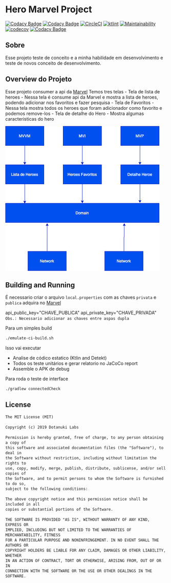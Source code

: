 # Hero Marvel Project
[![Codacy Badge](https://api.codacy.com/project/badge/Grade/0c50a5d2c0494ea3b3cf9f74046b0017)](https://app.codacy.com/manual/fioalpha/Hero-Marvel?utm_source=github.com&utm_medium=referral&utm_content=fioalpha/Hero-Marvel&utm_campaign=Badge_Grade_Dashboard)
[![Codacy Badge](https://api.codacy.com/project/badge/Grade/6f352ccfc19949a797a17cbf0c2ea0aa)](https://app.codacy.com/manual/fioalpha/Hero-Marvel?utm_source=github.com&utm_medium=referral&utm_content=fioalpha/Hero-Marvel&utm_campaign=Badge_Grade_Dashboard)
[![CircleCI](https://circleci.com/gh/fioalpha/Hero-Marvel/tree/master.svg?style=svg)](https://circleci.com/gh/fioalpha/Hero-Marvel/tree/master)
[![ktlint](https://img.shields.io/badge/code%20style-%E2%9D%A4-FF4081.svg)](https://ktlint.github.io/)
[![Maintainability](https://api.codeclimate.com/v1/badges/40458f4dd36e07d836c0/maintainability)](https://codeclimate.com/github/fioalpha/Hero-Marvel)
[![codecov](https://codecov.io/gh/fioalpha/Hero-Marvel/branch/master/graph/badge.svg)](https://codecov.io/gh/fioalpha/Hero-Marvel)
[![Codacy Badge](https://app.codacy.com/project/badge/Grade/f30f7c1cbdac4efab1fb442944d346a1)](https://www.codacy.com/manual/fioalpha/Hero-Marvel?utm_source=github.com&amp;utm_medium=referral&amp;utm_content=fioalpha/Hero-Marvel&amp;utm_campaign=Badge_Grade)


## Sobre
Esse projeto teste de conceito e a minha habilidade em desenvolvimento e teste de novos conceito de desenvolvimento.

## Overview do Projeto
Esse projeto consumer a api da [Marvel](https://developer.marvel.com/)
Temos tres telas
    - Tela de lista de heroes - Nessa tela é consume api da Marvel e mostra a lista de heroes, podendo adicionar nos favoritos e fazer pesquisa
    - Tela de Favoritos - Nessa tela mostra todos os heroes que foram adicionador como favorito e podemos remove-los
    - Tela de detalhe do Hero - Mostra algumas caracteristicas do hero

![hero_architecture](./images/hero_architecture.png)


## Building and Running
É necessario criar o arquivo `local.properties` com as chaves `privata` e `publica` adquira no [Marvel](https://developer.marvel.com/)

api_public_key="CHAVE_PUBLICA"
api_private_key="CHAVE_PRIVADA"
`Obs.: Necessario adicionar as chaves entre aspas dupla`


Para um simples build

```bash
./emulate-ci-build.sh
```
Isso vai executar
 - Analise de códico estatico (Ktlin and Detekt)
 - Todos os teste unitários e gerar relatorio no JaCoCo report
 - Assemble o APK de debug

 Para roda o teste de interface
```
./gradlew connectedCheck
````
## License

```
The MIT License (MIT)

Copyright (c) 2019 Dotanuki Labs

Permission is hereby granted, free of charge, to any person obtaining a copy of
this software and associated documentation files (the "Software"), to deal in
the Software without restriction, including without limitation the rights to
use, copy, modify, merge, publish, distribute, sublicense, and/or sell copies of
the Software, and to permit persons to whom the Software is furnished to do so,
subject to the following conditions:

The above copyright notice and this permission notice shall be included in all
copies or substantial portions of the Software.

THE SOFTWARE IS PROVIDED "AS IS", WITHOUT WARRANTY OF ANY KIND, EXPRESS OR
IMPLIED, INCLUDING BUT NOT LIMITED TO THE WARRANTIES OF MERCHANTABILITY, FITNESS
FOR A PARTICULAR PURPOSE AND NONINFRINGEMENT. IN NO EVENT SHALL THE AUTHORS OR
COPYRIGHT HOLDERS BE LIABLE FOR ANY CLAIM, DAMAGES OR OTHER LIABILITY, WHETHER
IN AN ACTION OF CONTRACT, TORT OR OTHERWISE, ARISING FROM, OUT OF OR IN
CONNECTION WITH THE SOFTWARE OR THE USE OR OTHER DEALINGS IN THE SOFTWARE.





